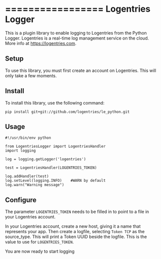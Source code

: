 =================
Logentries Logger
=================

This is a plugin library to enable logging to Logentries from the Python Logger. Logentries is a real-time log management service on the cloud. More info at https://logentries.com.

Setup
-----

To use this library, you must first create an account on Logentries. This will only take a few moments.

Install
-------

To install this library, use the following command:

`pip install git+git://github.com/logentries/le_python.git`

Usage
-----

    #!/usr/bin/env python

    from LogentriesLogger import LogentriesHandler
    import logging

    log = logging.getLogger('logentries')

    test = LogentriesHandler(LOGENTRIES_TOKEN)

    log.addHandler(test)
	log.setLevel(logging.INFO)    #WARN by default
    log.warn("Warning message")

Configure
---------

The parameter `LOGENTRIES_TOKEN` needs to be filled in to point to a file in your Logentries account.

In your Logentries account, create a new host, giving it a name that represents your app. Then create a logfile, selecting `Token TCP` as the source_type. This will print a Token UUID
beside the logfile. This is the value to use for `LOGENTRIES_TOKEN`.

You are now ready to start logging
